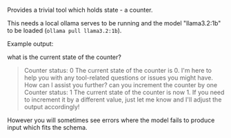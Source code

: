 
Provides a trivial tool which holds state - a counter.

This needs a local ollama serves to be running and the model "llama3.2:1b" to be loaded (`ollama pull llama3.2:1b`).

Example output:

what is the current state of the counter?
>Counter status: 0
The current state of the counter is 0. I'm here to help you with any tool-related questions or issues you might have. How can I assist you further?
can you increment the counter by one
>Counter status: 1
The current state of the counter is now 1. If you need to increment it by a different value, just let me know and I'll adjust the output accordingly!

However you will sometimes see errors where the model fails to produce input which fits the schema.
